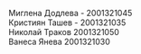 Миглена Додлева - 2001321045 <br>
Кристиян Ташев - 2001321035  <br>
Николай Траков 2001321050 <br>
Ванеса Янева 2001321030
